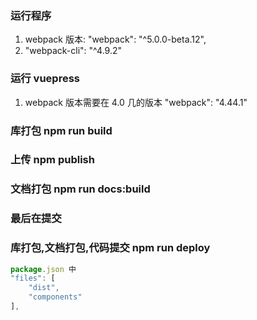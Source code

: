 ### 运行程序

1. webpack 版本: "webpack": "^5.0.0-beta.12",
2. "webpack-cli": "^4.9.2"

### 运行 vuepress

1. webpack 版本需要在 4.0 几的版本 "webpack": "4.44.1"
   <!-- 2. 安装 async-validator: "^1.11.5", -->
   <!-- "async-validator": "^4.1.1", -->

<!-- Node.js v14.19.1. -->

### 库打包 npm run build

### 上传 npm publish

### 文档打包 npm run docs:build

### 最后在提交

### 库打包,文档打包,代码提交 npm run deploy

```js
package.json 中
"files": [
    "dist",
    "components"
],
```
